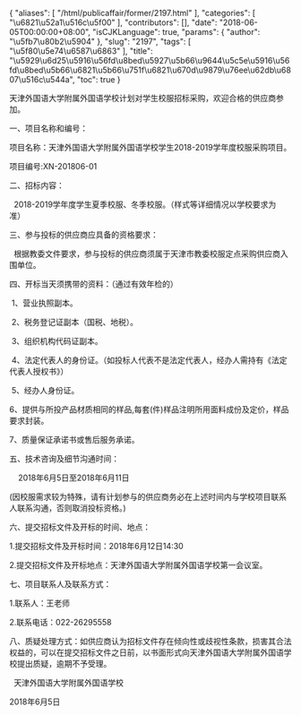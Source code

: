 {
    "aliases": [
        "/html/publicaffair/former/2197.html"
    ],
    "categories": [
        "\u6821\u52a1\u516c\u5f00"
    ],
    "contributors": [],
    "date": "2018-06-05T00:00:00+08:00",
    "isCJKLanguage": true,
    "params": {
        "author": "\u5fb7\u80b2\u5904"
    },
    "slug": "2197",
    "tags": [
        "\u5f80\u5e74\u6587\u6863"
    ],
    "title": "\u5929\u6d25\u5916\u56fd\u8bed\u5927\u5b66\u9644\u5c5e\u5916\u56fd\u8bed\u5b66\u6821\u5b66\u751f\u6821\u670d\u9879\u76ee\u62db\u6807\u516c\u544a",
    "toc": true
}

天津外国语大学附属外国语学校计划对学生校服招标采购，欢迎合格的供应商参加。




一、项目名称和编号：




项目名称：天津外国语大学附属外国语学校学生2018-2019学年度校服采购项目。




项目编号:XN-201806-01




二、招标内容：   

  2018-2019学年度学生夏季校服、冬季校服。（样式等详细情况以学校要求为准） 




三、参与投标的供应商应具备的资格要求：    

  根据教委文件要求，参与投标的供应商须属于天津市教委校服定点采购供应商入围单位。




四、开标当天须携带的资料：（通过有效年检的）   

 1、营业执照副本。  

 2、税务登记证副本（国税、地税）。  

 3、组织机构代码证副本。  

 4、法定代表人的身份证。（如投标人代表不是法定代表人，经办人需持有《法定代表人授权书》）   

 5、经办人身份证。




6、提供与所投产品材质相同的样品,每套(件)样品注明所用面料成份及定价，样品要求封装。




7、质量保证承诺书或售后服务承诺。




五、技术咨询及细节沟通时间：




    2018年6月5日至2018年6月11日




(因校服需求较为特殊，请有计划参与的供应商务必在上述时间内与学校项目联系人联系沟通，否则取消投标资格。)




六、提交招标文件及开标的时间、地点：




1.提交招标文件及开标时间：2018年6月12日14:30




2.提交招标文件及开标地点：天津外国语大学附属外国语学校第一会议室。




七、项目联系人及联系方式：




1.联系人：王老师




2.联系电话：022-26295558




八、质疑处理方式：如供应商认为招标文件存在倾向性或歧视性条款，损害其合法权益的，可以在提交招标文件之日前，以书面形式向天津外国语大学附属外国语学校提出质疑，逾期不予受理。









  天津外国语大学附属外国语学校




2018年6月5日


